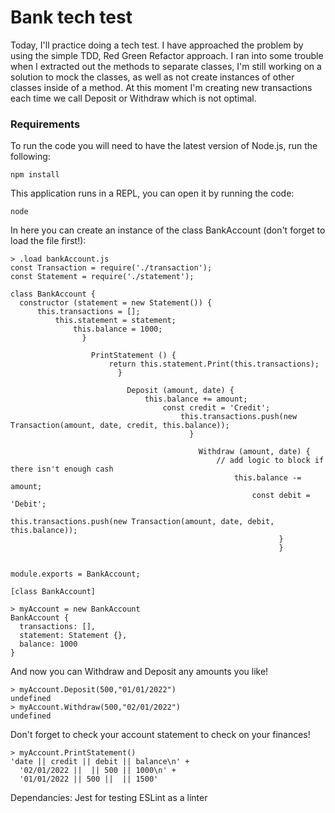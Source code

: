 # Bank tech test

Today, I'll practice doing a tech test.
I have approached the problem by using the simple TDD, Red Green Refactor approach.
I ran into some trouble when I extracted out the methods to separate classes, I'm still working on a solution to mock the classes, as well as not create instances of other classes inside of a method. At this moment I'm creating new transactions each time we call Deposit or Withdraw which is not optimal.

### Requirements

To run the code you will need to have the latest version of Node.js, run the following:
```
npm install
```
This application runs in a REPL, you can open it by running the code:
```
node
```
In here you can create an instance of the class BankAccount (don't forget to load the file first!):

```
> .load bankAccount.js
const Transaction = require('./transaction');
const Statement = require('./statement');

class BankAccount {
  constructor (statement = new Statement()) {
      this.transactions = [];
          this.statement = statement;
              this.balance = 1000;
                }
                
                  PrintStatement () {
                      return this.statement.Print(this.transactions);
                        }
                        
                          Deposit (amount, date) {
                              this.balance += amount;
                                  const credit = 'Credit';
                                      this.transactions.push(new Transaction(amount, date, credit, this.balance));
                                        }
                                        
                                          Withdraw (amount, date) {
                                              // add logic to block if there isn't enough cash
                                                  this.balance -= amount;
                                                      const debit = 'Debit';
                                                          this.transactions.push(new Transaction(amount, date, debit, this.balance));
                                                            }
                                                            }
                                                            
                                                            module.exports = BankAccount;
                                                            
[class BankAccount]
```
```
> myAccount = new BankAccount
BankAccount {
  transactions: [],
  statement: Statement {},
  balance: 1000
}
```

And now you can Withdraw and Deposit any amounts you like!

```
> myAccount.Deposit(500,"01/01/2022")
undefined
> myAccount.Withdraw(500,"02/01/2022")
undefined
```
Don't forget to check your account statement to check on your finances!
```
> myAccount.PrintStatement()
'date || credit || debit || balance\n' +
  '02/01/2022 ||  || 500 || 1000\n' +
  '01/01/2022 || 500 ||  || 1500'
```


Dependancies:
Jest for testing
ESLint as a linter
